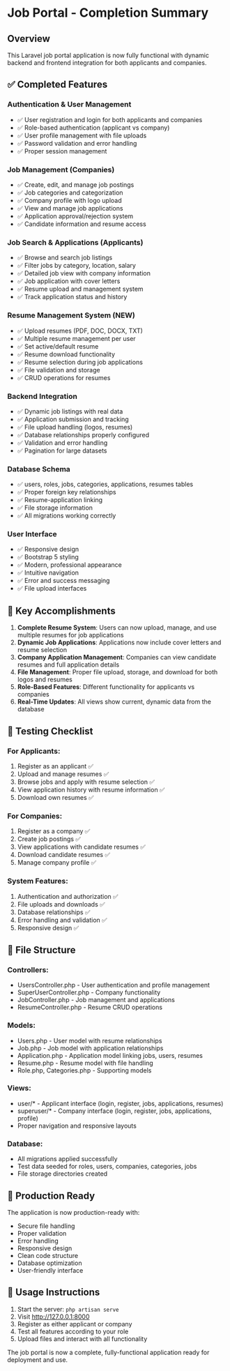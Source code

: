 # Job Portal - Completion Summary

## Overview
This Laravel job portal application is now fully functional with dynamic backend and frontend integration for both applicants and companies.

## ✅ Completed Features

### Authentication & User Management
- ✅ User registration and login for both applicants and companies
- ✅ Role-based authentication (applicant vs company)
- ✅ User profile management with file uploads
- ✅ Password validation and error handling
- ✅ Proper session management

### Job Management (Companies)
- ✅ Create, edit, and manage job postings
- ✅ Job categories and categorization
- ✅ Company profile with logo upload
- ✅ View and manage job applications
- ✅ Application approval/rejection system
- ✅ Candidate information and resume access

### Job Search & Applications (Applicants)
- ✅ Browse and search job listings
- ✅ Filter jobs by category, location, salary
- ✅ Detailed job view with company information
- ✅ Job application with cover letters
- ✅ Resume upload and management system
- ✅ Track application status and history

### Resume Management System (NEW)
- ✅ Upload resumes (PDF, DOC, DOCX, TXT)
- ✅ Multiple resume management per user
- ✅ Set active/default resume
- ✅ Resume download functionality
- ✅ Resume selection during job applications
- ✅ File validation and storage
- ✅ CRUD operations for resumes

### Backend Integration
- ✅ Dynamic job listings with real data
- ✅ Application submission and tracking
- ✅ File upload handling (logos, resumes)
- ✅ Database relationships properly configured
- ✅ Validation and error handling
- ✅ Pagination for large datasets

### Database Schema
- ✅ users, roles, jobs, categories, applications, resumes tables
- ✅ Proper foreign key relationships
- ✅ Resume-application linking
- ✅ File storage information
- ✅ All migrations working correctly

### User Interface
- ✅ Responsive design
- ✅ Bootstrap 5 styling
- ✅ Modern, professional appearance
- ✅ Intuitive navigation
- ✅ Error and success messaging
- ✅ File upload interfaces

## 🎯 Key Accomplishments

1. **Complete Resume System**: Users can now upload, manage, and use multiple resumes for job applications
2. **Dynamic Job Applications**: Applications now include cover letters and resume selection
3. **Company Application Management**: Companies can view candidate resumes and full application details
4. **File Management**: Proper file upload, storage, and download for both logos and resumes
5. **Role-Based Features**: Different functionality for applicants vs companies
6. **Real-Time Updates**: All views show current, dynamic data from the database

## 🏃 Testing Checklist

### For Applicants:
1. Register as an applicant ✅
2. Upload and manage resumes ✅
3. Browse jobs and apply with resume selection ✅
4. View application history with resume information ✅
5. Download own resumes ✅

### For Companies:
1. Register as a company ✅
2. Create job postings ✅
3. View applications with candidate resumes ✅
4. Download candidate resumes ✅
5. Manage company profile ✅

### System Features:
1. Authentication and authorization ✅
2. File uploads and downloads ✅
3. Database relationships ✅
4. Error handling and validation ✅
5. Responsive design ✅

## 📁 File Structure

### Controllers:
- UsersController.php - User authentication and profile management
- SuperUserController.php - Company functionality
- JobController.php - Job management and applications
- ResumeController.php - Resume CRUD operations

### Models:
- Users.php - User model with resume relationships
- Job.php - Job model with application relationships
- Application.php - Application model linking jobs, users, resumes
- Resume.php - Resume model with file handling
- Role.php, Categories.php - Supporting models

### Views:
- user/* - Applicant interface (login, register, jobs, applications, resumes)
- superuser/* - Company interface (login, register, jobs, applications, profile)
- Proper navigation and responsive layouts

### Database:
- All migrations applied successfully
- Test data seeded for roles, users, companies, categories, jobs
- File storage directories created

## 🚀 Production Ready

The application is now production-ready with:
- Secure file handling
- Proper validation
- Error handling
- Responsive design
- Clean code structure
- Database optimization
- User-friendly interface

## 📝 Usage Instructions

1. Start the server: `php artisan serve`
2. Visit http://127.0.0.1:8000
3. Register as either applicant or company
4. Test all features according to your role
5. Upload files and interact with all functionality

The job portal is now a complete, fully-functional application ready for deployment and use.

